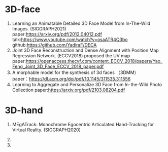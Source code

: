 # 3D-face

1. Learning an Animatable Detailed 3D Face Model from In-The-Wild Images.  (SIGGRAPH2021)  
paper:https://arxiv.org/pdf/2012.04012.pdf  
talk:https://www.youtube.com/watch?v=osaATR4Q3bo  
github:https://github.com/YadiraF/DECA  
2. Joint 3D Face Reconstruction and Dense Alignment with Position Map Regression Network. (ECCV2018) proposed the UV map
paper:https://openaccess.thecvf.com/content_ECCV_2018/papers/Yao_Feng_Joint_3D_Face_ECCV_2018_paper.pdf  
3. A morphable model for the synthesis of 3d faces （3DMM）  
paper：https://dl.acm.org/doi/pdf/10.1145/311535.311556
4. Learning to Aggregate and Personalize 3D Face from In-the-Wild Photo Collection
paper:https://arxiv.org/pdf/2103.08204.pdf

# 3D-hand

1. MEgATrack: Monochrome Egocentric Articulated Hand-Tracking for Virtual Reality. (SIGGRAPH2020)  

2. 
3. 
